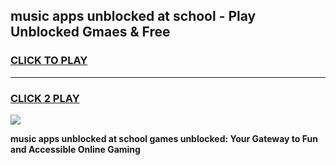 
## music apps unblocked at school - Play Unblocked Gmaes & Free
<h3>
<a href="https://news.freeplayer.one?title=music_apps_unblocked_at_school&ref=23F">CLICK TO PLAY</a></h3>
<hr>

<h3>
<a href="https://news.freeplayer.one?title=music_apps_unblocked_at_school&ref=23F">CLICK 2 PLAY</a>
  
</h3>

<a href="https://news.freeplayer.one?title=music_apps_unblocked_at_school&ref=23F/"><img src="https://clearcache.store/games.png"></a>


**music apps unblocked at school games unblocked: Your Gateway to Fun and Accessible Online Gaming**
